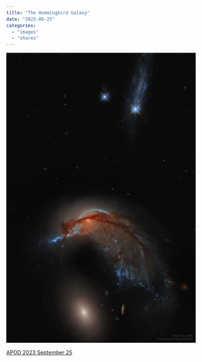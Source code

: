 ```yaml
---
title: "The Hummingbird Galaxy"
date: "2023-09-25"
categories: 
  - "images"
  - "shares"
---
```


![](images/the-hummingbird-galaxy.jpg)

[APOD 2023 September 25 ](https://apod.nasa.gov/apod/ap230925.html)